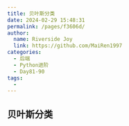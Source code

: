 ```yaml
---
title: 贝叶斯分类
date: 2024-02-29 15:48:31
permalink: /pages/f3606d/
author:
  name: Riverside Joy
  link: https://github.com/MaiRen1997
categories:
  - 后端
  - Python进阶
  - Day81-90
tags:
  - 
---
```

## 贝叶斯分类

